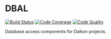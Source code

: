 # DBAL

[![Build Status](https://scrutinizer-ci.com/g/daikon-cqrs/dbal/badges/build.png?b=master)](https://scrutinizer-ci.com/g/daikon-cqrs/dbal/build-status/master)
[![Code Coverage](https://scrutinizer-ci.com/g/daikon-cqrs/dbal/badges/coverage.png?b=master)](https://scrutinizer-ci.com/g/daikon-cqrs/dbal/?branch=master)
[![Code Quality](https://scrutinizer-ci.com/g/daikon-cqrs/dbal/badges/quality-score.png?b=master)](https://scrutinizer-ci.com/g/daikon-cqrs/dbal/?branch=master)

Database access components for Daikon projects.
